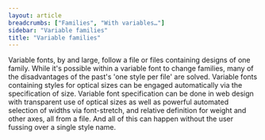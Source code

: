 ```yaml
---
layout: article
breadcrumbs: ["Families", "With variables…"]
sidebar: "Variable families"
title: "Variable families"
---
```


Variable fonts, by and large, follow a file or files containing designs of one family. While it's possible within a variable font to change families, many of the disadvantages of the past's 'one style per file' are solved. Variable fonts containing styles for optical sizes can be engaged automatically via the specification of size. Variable font specification can be done in web design with transparent use of optical sizes as well as powerful automated selection of widths via font-stretch, and relative definition for weight and other axes, all from a file. And all of this can happen without the user fussing over a single style name. 
